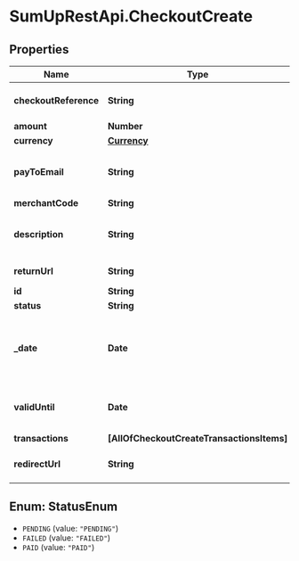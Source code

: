 # SumUpRestApi.CheckoutCreate

## Properties
Name | Type | Description | Notes
------------ | ------------- | ------------- | -------------
**checkoutReference** | **String** | Unique ID of the payment checkout specified by the client application when creating the checkout resource. | 
**amount** | **Number** | Amount of the payment. | 
**currency** | [**Currency**](Currency.md) |  | 
**payToEmail** | **String** | Email address of the registered user (merchant) to whom the payment is made. It is highly recommended to use &#x60;merchant_code&#x60; instead of &#x60;pay_to_email&#x60;. | [optional] 
**merchantCode** | **String** | Unique identifying code of the merchant profile. | 
**description** | **String** | Short description of the checkout visible in the SumUp dashboard. The description can contribute to reporting, allowing easier identification of a checkout. | [optional] 
**returnUrl** | **String** | URL to which the SumUp platform sends the processing status of the payment checkout. | [optional] 
**id** | **String** | Unique ID of the checkout resource. | 
**status** | **String** | Currrent status of the checkout. | 
**_date** | **Date** | Date and time of the creation of the payment checkout. Response format expressed according to &lt;a href&#x3D;\&quot;https://en.wikipedia.org/wiki/ISO_8601\&quot; target&#x3D;\&quot;_blank\&quot; rel&#x3D;\&quot;noopener\&quot;&gt;ISO8601&lt;/a&gt; code. | 
**validUntil** | **Date** | Date and time of the checkout expiration before which the client application needs to send a processing request. If no value is present, the checkout does not have an expiration time. | [optional] 
**transactions** | **[AllOfCheckoutCreateTransactionsItems]** | List of transactions related to the payment. | 
**redirectUrl** | **String** | Required for 3DS checkouts. Refers to a url where the end user is redirected once the payment processing completes. | [optional] 

<a name="StatusEnum"></a>
## Enum: StatusEnum

* `PENDING` (value: `"PENDING"`)
* `FAILED` (value: `"FAILED"`)
* `PAID` (value: `"PAID"`)


